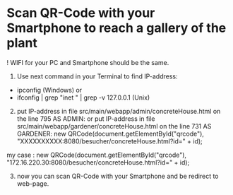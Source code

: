 
# Scan QR-Code with your Smartphone to reach a gallery of the plant

! WIFI for your PC and Smartphone should be the same.

1. Use next command in your Terminal to find IP-address:
- ipconfig (Windows) or
- ifconfig | grep "inet " | grep -v 127.0.0.1 (Unix) 

2. put IP-address in file src/main/webapp/admin/concreteHouse.html on the line 795 AS ADMIN:
or
   put IP-address in file src/main/webapp/gardener/concreteHouse.html on the line 731 AS GARDENER:
new QRCode(document.getElementById("qrcode"), "XXXXXXXXXX:8080/besucher/concreteHouse.html?id=" + id);

my case :
new QRCode(document.getElementById("qrcode"), "172.16.220.30:8080/besucher/concreteHouse.html?id=" + id);

3. now you can scan QR-Code with your Smartphone and be redirect to web-page.

